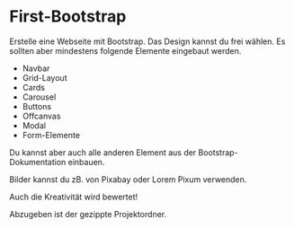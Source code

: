 # First-Bootstrap

Erstelle eine Webseite mit Bootstrap. Das Design kannst du frei wählen. Es sollten aber mindestens folgende Elemente eingebaut werden.

* Navbar
* Grid-Layout
* Cards
* Carousel
* Buttons
* Offcanvas
* Modal
* Form-Elemente


Du kannst aber auch alle anderen Element aus der Bootstrap-Dokumentation einbauen.

Bilder kannst du zB. von Pixabay oder Lorem Pixum verwenden.

Auch die Kreativität wird bewertet!

Abzugeben ist der gezippte Projektordner.